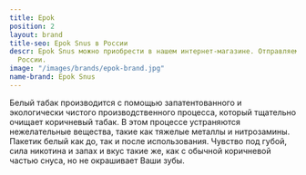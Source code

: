 ```yaml
---
title: Epok
position: 2
layout: brand
title-seo: Epok Snus в России
descr: Epok Snus можно приобрести в нашем интернет-магазине. Отправляем по всей территории
  России.
image: "/images/brands/epok-brand.jpg"
name-brand: Epok Snus
---
```


Белый табак производится с помощью запатентованного и экологически чистого производственного процесса, который тщательно очищает коричневый табак. В этом процессе устраняются нежелательные вещества, такие как тяжелые металлы и нитрозамины. Пакетик белый как до, так и после использования. Чувство под губой, сила никотина и запах и вкус такие же, как с обычной коричневой частью снуса, но не окрашивает Ваши зубы.